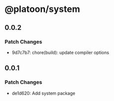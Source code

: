 # @platoon/system

## 0.0.2

### Patch Changes

-   9d7c7b7: chore(build): update compiler options

## 0.0.1

### Patch Changes

-   de1d620: Add system package
